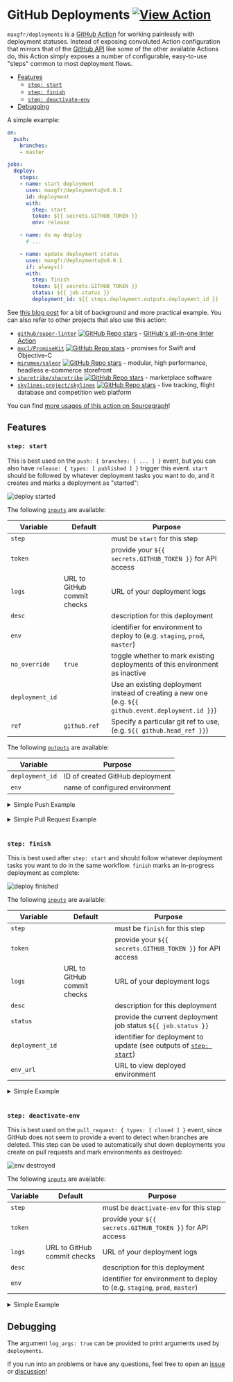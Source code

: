 # GitHub Deployments [![View Action](https://img.shields.io/badge/view-github%20action-yellow.svg)](https://maxgfr.dev/r/deployments/)

`maxgfr/deployments` is a [GitHub Action](https://github.com/features/actions) for working painlessly with deployment statuses.
Instead of exposing convoluted Action configuration that mirrors that of the [GitHub API](https://developer.github.com/v3/repos/deployments/) like some of the other available Actions do, this Action simply exposes a number of configurable, easy-to-use "steps" common to most deployment flows.

- [Features](#features)
  - [`step: start`](#step-start)
  - [`step: finish`](#step-finish)
  - [`step: deactivate-env`](#step-deactivate-env)
- [Debugging](#debugging)

A simple example:

```yml
on:
  push:
    branches:
    - master

jobs:
  deploy:
    steps:
    - name: start deployment
      uses: maxgfr/deployments@v0.0.1
      id: deployment
      with:
        step: start
        token: ${{ secrets.GITHUB_TOKEN }}
        env: release

    - name: do my deploy
      # ...

    - name: update deployment status
      uses: maxgfr/deployments@v0.0.1
      if: always()
      with:
        step: finish
        token: ${{ secrets.GITHUB_TOKEN }}
        status: ${{ job.status }}
        deployment_id: ${{ steps.deployment.outputs.deployment_id }}
```

See [this blog post](https://dev.to/maxgfr/branch-previews-with-google-app-engine-and-github-actions-3pco) for a bit of background and more practical example.
You can also refer to other projects that also use this action:

- [`github/super-linter`](https://sourcegraph.com/search?q=context:global+repo:%5Egithub%5C.com/github/super-linter%24+file:%5E%5C.github/workflows+maxgfr/deployments&patternType=literal) [![GitHub Repo stars](https://img.shields.io/github/stars/github/super-linter?style=social)](https://github.com/github/super-linter) - [GitHub's all-in-one linter Action](https://github.blog/2020-06-18-introducing-github-super-linter-one-linter-to-rule-them-all/)
- [`mxcl/PromiseKit`](https://sourcegraph.com/search?q=context:global+repo:%5Egithub%5C.com/mxcl/PromiseKit%24+file:%5E%5C.github/workflows+maxgfr/deployments&patternType=literal) [![GitHub Repo stars](https://img.shields.io/github/stars/mxcl/PromiseKit?style=social)](https://github.com/mxcl/PromiseKit) - promises for Swift and Objective-C
- [`mirumee/saleor`](https://sourcegraph.com/search?q=repo:%5Egithub%5C.com/mirumee/saleor%24+maxgfr/deployments\&patternType=literal) [![GitHub Repo stars](https://img.shields.io/github/stars/mirumee/saleor?style=social)](https://github.com/mirumee/saleor) - modular, high performance, headless e-commerce storefront
- [`sharetribe/sharetribe`](https://sourcegraph.com/search?q=context:global+repo:%5Egithub%5C.com/sharetribe/sharetribe%24+file:%5E%5C.github/workflows+maxgfr/deployments&patternType=literal) [![GitHub Repo stars](https://img.shields.io/github/stars/sharetribe/sharetribe?style=social)](https://github.com/sharetribe/sharetribe) - marketplace software
- [`skylines-project/skylines`](https://sourcegraph.com/search?q=repo:%5Egithub%5C.com/skylines-project/skylines%24+maxgfr/deployments\&patternType=literal) [![GitHub Repo stars](https://img.shields.io/github/stars/skylines-project/skylines?style=social)](https://github.com/skylines-project/skylines) - live tracking, flight database and competition web platform

You can find [more usages of this action on Sourcegraph](https://sourcegraph.com/search?q=context:global+maxgfr/deployments+file:%5E%5C.github/workflows+-repo:maxgfr&patternType=literal)!

## Features

### `step: start`

This is best used on the `push: { branches: [ ... ] }` event, but you can also have `release: { types: [ published ] }` trigger this event.
`start` should be followed by whatever deployment tasks you want to do, and it creates and marks a deployment as "started":

![deploy started](.static/start.png)

The following [`inputs`](https://help.github.com/en/articles/workflow-syntax-for-github-actions#jobsjob_idstepswith) are available:

| Variable        | Default                     | Purpose                                                                                             |
| --------------- | --------------------------- | --------------------------------------------------------------------------------------------------- |
| `step`          |                             | must be `start` for this step                                                                       |
| `token`         |                             | provide your `${{ secrets.GITHUB_TOKEN }}` for API access                                           |
| `logs`          | URL to GitHub commit checks | URL of your deployment logs                                                                         |
| `desc`          |                             | description for this deployment                                                                     |
| `env`           |                             | identifier for environment to deploy to (e.g. `staging`, `prod`, `master`)                          |
| `no_override`   | `true`                      | toggle whether to mark existing deployments of this environment as inactive                         |
| `deployment_id` |                             | Use an existing deployment instead of creating a new one (e.g. `${{ github.event.deployment.id }}`) |
| `ref`           | `github.ref`                | Specify a particular git ref to use,  (e.g. `${{ github.head_ref }}`)                               |

The following [`outputs`](https://help.github.com/en/actions/automating-your-workflow-with-github-actions/contexts-and-expression-syntax-for-github-actions#steps-context) are available:

| Variable        | Purpose                         |
| --------------- | ------------------------------- |
| `deployment_id` | ID of created GitHub deployment |
| `env`           | name of configured environment  |

<details>
<summary>Simple Push Example</summary>
<p>

```yml
on:
  push:
    branches:
    - master

jobs:
  deploy:
    steps:
    - name: start deployment
      uses: maxgfr/deployments@v0.0.1
      id: deployment
      with:
        step: start
        token: ${{ secrets.GITHUB_TOKEN }}
        env: release

    - name: do my deploy
      # ...
```

</p>
</details>

<br />

<details>
<summary>Simple Pull Request Example</summary>
<p>

```yml
on:
  pull_request:

jobs:
  deploy:
    steps:
    - name: start deployment
      uses: maxgfr/deployments@v0.0.1
      id: deployment
      with:
        step: start
        token: ${{ secrets.GITHUB_TOKEN }}
        env: integration
        ref: ${{ github.head_ref }}

    - name: do my deploy
      # ...
```

</p>
</details>

<br />

### `step: finish`

This is best used after `step: start` and should follow whatever deployment tasks you want to do in the same workflow.
`finish` marks an in-progress deployment as complete:

![deploy finished](.static/finish.png)

The following [`inputs`](https://help.github.com/en/articles/workflow-syntax-for-github-actions#jobsjob_idstepswith) are available:

| Variable        | Default                     | Purpose                                                                           |
| --------------- | --------------------------- | --------------------------------------------------------------------------------- |
| `step`          |                             | must be `finish` for this step                                                    |
| `token`         |                             | provide your `${{ secrets.GITHUB_TOKEN }}` for API access                         |
| `logs`          | URL to GitHub commit checks | URL of your deployment logs                                                       |
| `desc`          |                             | description for this deployment                                                   |
| `status`        |                             | provide the current deployment job status `${{ job.status }}`                     |
| `deployment_id` |                             | identifier for deployment to update (see outputs of [`step: start`](#step-start)) |
| `env_url`       |                             | URL to view deployed environment                                                  |

<details>
<summary>Simple Example</summary>
<p>

```yml
# ...

jobs:
  deploy:
    steps:
    - name: start deployment
      # ... see previous example

    - name: do my deploy
      # ...

    - name: update deployment status
      uses: maxgfr/deployments@v0.0.1
      if: always()
      with:
        step: finish
        token: ${{ secrets.GITHUB_TOKEN }}
        status: ${{ job.status }}
        deployment_id: ${{ steps.deployment.outputs.deployment_id }}
```

</p>
</details>

<br />

### `step: deactivate-env`

This is best used on the `pull_request: { types: [ closed ] }` event, since GitHub does not seem to provide a event to detect when branches are deleted.
This step can be used to automatically shut down deployments you create on pull requests and mark environments as destroyed:

![env destroyed](.static/destroyed.png)

The following [`inputs`](https://help.github.com/en/articles/workflow-syntax-for-github-actions#jobsjob_idstepswith) are available:

| Variable | Default                     | Purpose                                                                    |
| -------- | --------------------------- | -------------------------------------------------------------------------- |
| `step`   |                             | must be `deactivate-env` for this step                                     |
| `token`  |                             | provide your `${{ secrets.GITHUB_TOKEN }}` for API access                  |
| `logs`   | URL to GitHub commit checks | URL of your deployment logs                                                |
| `desc`   |                             | description for this deployment                                            |
| `env`    |                             | identifier for environment to deploy to (e.g. `staging`, `prod`, `master`) |

<details>
<summary>Simple Example</summary>
<p>

```yml
on:
  pull_request:
    types: [ closed ]

jobs:
  prune:
    steps:
    # see https://dev.to/maxgfr/branch-previews-with-google-app-engine-and-github-actions-3pco
    - name: extract branch name
      id: get_branch
      shell: bash
      env:
        PR_HEAD: ${{ github.head_ref }}
      run: echo "##[set-output name=branch;]$(echo ${PR_HEAD#refs/heads/} | tr / -)"

    - name: do my deployment shutdown
      # ...

    - name: mark environment as deactivated
      uses: maxgfr/deployments@v0.0.1
      with:
        step: deactivate-env
        token: ${{ secrets.GITHUB_TOKEN }}
        env: ${{ steps.get_branch.outputs.branch }}
        desc: Deployment was pruned
```

</p>
</details>

## Debugging

The argument `log_args: true` can be provided to print arguments used by `deployments`.

If you run into an problems or have any questions, feel free to open an [issue](https://github.com/maxgfr/deployments/issues) or [discussion](https://github.com/maxgfr/deployments/discussions)!

<br />

